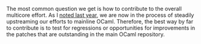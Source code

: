 The most common question we get is how to contribute to the overall multicore effort. As I [noted last year](https://discuss.ocaml.org/t/multicore-prerequisite-patches-appearing-in-released-ocaml-compilers-now/4408), we are now in the process of steadily upstreaming our efforts to mainline OCaml. Therefore, the best way by far to contribute is to test for regressions or opportunities for improvements in the patches that are outstanding in the main OCaml repository.

